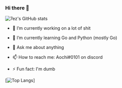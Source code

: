 ### Hi there 👋

![7ez's GitHub stats](https://github-readme-stats.vercel.app/api?username=7ez&show_icons=true&count_private=true)

- 🔭 I’m currently working on a lot of shit
 
- 🌱 I’m currently learning Go and Python (mostly Go)
 
- 💬 Ask me about anything
 
- 📫 How to reach me: Aochi#0101 on discord

- ⚡ Fun fact: I'm dumb

[![Top Langs](https://github-readme-stats.vercel.app/api/top-langs?username=7ez&show_icons=true&count_private=true)]

